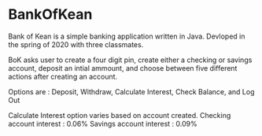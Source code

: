 # BankOfKean

Bank of Kean is a simple banking application written in Java. Devloped in the spring of 2020 with three classmates. 

BoK asks user to create a four digit pin, create either a checking or savings account, deposit an intial ammount, and choose between five different actions after creating an account. 

Options are : Deposit, Withdraw, Calculate Interest, Check Balance, and Log Out

Calculate Interest option varies based on account created.
Checking account interest : 0.06% 
Savings account interest : 0.09%

